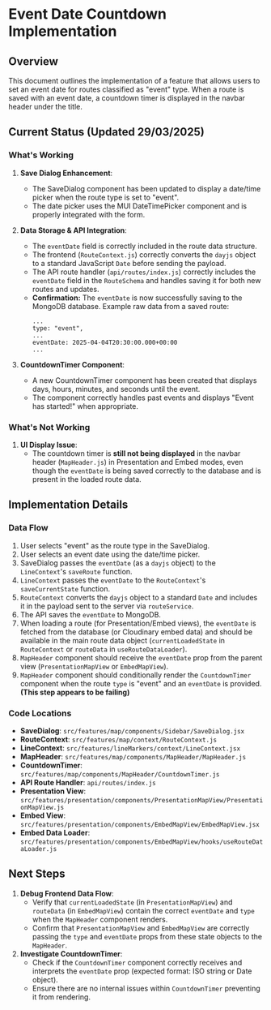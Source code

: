 # Event Date Countdown Implementation

## Overview

This document outlines the implementation of a feature that allows users to set an event date for routes classified as "event" type. When a route is saved with an event date, a countdown timer is displayed in the navbar header under the title.

## Current Status (Updated 29/03/2025)

### What's Working

1.  **Save Dialog Enhancement**:
    *   The SaveDialog component has been updated to display a date/time picker when the route type is set to "event".
    *   The date picker uses the MUI DateTimePicker component and is properly integrated with the form.

2.  **Data Storage & API Integration**:
    *   The `eventDate` field is correctly included in the route data structure.
    *   The frontend (`RouteContext.js`) correctly converts the `dayjs` object to a standard JavaScript `Date` before sending the payload.
    *   The API route handler (`api/routes/index.js`) correctly includes the `eventDate` field in the `RouteSchema` and handles saving it for both new routes and updates.
    *   **Confirmation:** The `eventDate` is now successfully saving to the MongoDB database. Example raw data from a saved route:
        ```
        ...
        type: "event",
        ...
        eventDate: 2025-04-04T20:30:00.000+00:00
        ...
        ```

3.  **CountdownTimer Component**:
    *   A new CountdownTimer component has been created that displays days, hours, minutes, and seconds until the event.
    *   The component correctly handles past events and displays "Event has started!" when appropriate.

### What's Not Working

1.  **UI Display Issue**:
    *   The countdown timer is **still not being displayed** in the navbar header (`MapHeader.js`) in Presentation and Embed modes, even though the `eventDate` is being saved correctly to the database and is present in the loaded route data.

## Implementation Details

### Data Flow

1.  User selects "event" as the route type in the SaveDialog.
2.  User selects an event date using the date/time picker.
3.  SaveDialog passes the `eventDate` (as a `dayjs` object) to the `LineContext`'s `saveRoute` function.
4.  `LineContext` passes the `eventDate` to the `RouteContext`'s `saveCurrentState` function.
5.  `RouteContext` converts the `dayjs` object to a standard `Date` and includes it in the payload sent to the server via `routeService`.
6.  The API saves the `eventDate` to MongoDB.
7.  When loading a route (for Presentation/Embed views), the `eventDate` is fetched from the database (or Cloudinary embed data) and should be available in the main route data object (`currentLoadedState` in `RouteContext` or `routeData` in `useRouteDataLoader`).
8.  `MapHeader` component should receive the `eventDate` prop from the parent view (`PresentationMapView` or `EmbedMapView`).
9.  `MapHeader` component should conditionally render the `CountdownTimer` component when the route `type` is "event" and an `eventDate` is provided. **(This step appears to be failing)**

### Code Locations

-   **SaveDialog**: `src/features/map/components/Sidebar/SaveDialog.jsx`
-   **RouteContext**: `src/features/map/context/RouteContext.js`
-   **LineContext**: `src/features/lineMarkers/context/LineContext.jsx`
-   **MapHeader**: `src/features/map/components/MapHeader/MapHeader.js`
-   **CountdownTimer**: `src/features/map/components/MapHeader/CountdownTimer.js`
-   **API Route Handler**: `api/routes/index.js`
-   **Presentation View**: `src/features/presentation/components/PresentationMapView/PresentationMapView.js`
-   **Embed View**: `src/features/presentation/components/EmbedMapView/EmbedMapView.jsx`
-   **Embed Data Loader**: `src/features/presentation/components/EmbedMapView/hooks/useRouteDataLoader.js`

## Next Steps

1.  **Debug Frontend Data Flow**:
    *   Verify that `currentLoadedState` (in `PresentationMapView`) and `routeData` (in `EmbedMapView`) contain the correct `eventDate` and `type` when the `MapHeader` component renders.
    *   Confirm that `PresentationMapView` and `EmbedMapView` are correctly passing the `type` and `eventDate` props from these state objects to the `MapHeader`.
2.  **Investigate CountdownTimer**:
    *   Check if the `CountdownTimer` component correctly receives and interprets the `eventDate` prop (expected format: ISO string or Date object).
    *   Ensure there are no internal issues within `CountdownTimer` preventing it from rendering.
